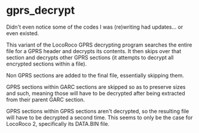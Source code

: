 # gprs_decrypt

Didn't even notice some of the codes I was (re)writing had updates... or even existed.


This variant of the LocoRoco GPRS decrypting program searches the entire file for a GPRS header and decrypts its contents. It then skips over that section and decrypts other GPRS sections (it attempts to decrypt all encrypted sections within a file).

Non GPRS sections are added to the final file, essentially skipping them.

GPRS sections within GARC sections are skipped so as to preserve sizes and such, meaning those will have to be decrypted after being extracted from their parent GARC section.

GPRS sections within GPRS sections aren't decrypted, so the resulting file will have to be decrypted a second time. This seems to only be the case for LocoRoco 2, specifically its DATA.BIN file.
